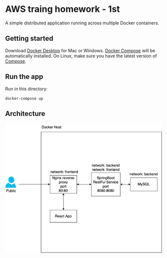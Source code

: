 AWS traing homework - 1st
=========

A simple distributed application running across multiple Docker containers.

Getting started
---------------

Download [Docker Desktop](https://www.docker.com/products/docker-desktop) for Mac or Windows. [Docker Compose](https://docs.docker.com/compose) will be automatically installed. On Linux, make sure you have the latest version of [Compose](https://docs.docker.com/compose/install/). 


Run the app 
-------------------------

Run in this directory:
```
docker-compose up
```

Architecture
-----

![Architecture diagram](architecture.png)

